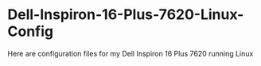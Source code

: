 # Dell-Inspiron-16-Plus-7620-Linux-Config
Here are configuration files for my Dell Inspiron 16 Plus 7620 running Linux
